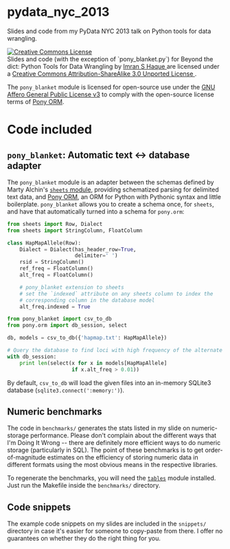 pydata_nyc_2013
===============

Slides and code from my PyData NYC 2013 talk on Python tools for data wrangling.

<a rel="license" href="http://creativecommons.org/licenses/by-sa/3.0/deed.en_US">
    <img alt="Creative Commons License" style="border-width:0" src="http://i.creativecommons.org/l/by-sa/3.0/88x31.png" />
</a>
<br />
<span xmlns:dct="http://purl.org/dc/terms/" property="dct:title">
    Slides and code (with the exception of `pony_blanket.py`) for Beyond the dict: Python Tools for Data Wrangling
</span> by
<a xmlns:cc="http://creativecommons.org/ns#" href="https://cs.stanford.edu/people/ihaque" property="cc:attributionName" rel="cc:attributionURL">
    Imran S Haque
</a>
are licensed under a
<a rel="license" href="http://creativecommons.org/licenses/by-sa/3.0/deed.en_US">
    Creative Commons Attribution-ShareAlike 3.0 Unported License
</a>.

The `pony_blanket` module is licensed for open-source use under the
[GNU Affero General Public License v3](http://www.gnu.org/licenses/agpl-3.0.html) to comply
with the open-source license terms of [Pony ORM](http://ponyorm.com).

# Code included

## `pony_blanket`: Automatic text <-> database adapter

The `pony_blanket` module is an adapter between the schemas defined by Marty Alchin's
[`sheets` module](https://github.com/gulopine/sheets), providing
schematized parsing for delimited text data, and [Pony ORM](http://ponyorm.com), an ORM
for Python with Pythonic syntax and little boilerplate. `pony_blanket` allows you to create
a schema once, for `sheets`, and have that automatically turned into a schema for `pony.orm`:


```python
from sheets import Row, Dialect
from sheets import StringColumn, FloatColumn

class HapMapAllele(Row):
    Dialect = Dialect(has_header_row=True,
                      delimiter=' ')
    rsid = StringColumn()
    ref_freq = FloatColumn()
    alt_freq = FloatColumn()

    # pony_blanket extension to sheets
    # set the `indexed` attribute on any sheets column to index the
    # corresponding column in the database model
    alt_freq.indexed = True

from pony_blanket import csv_to_db
from pony.orm import db_session, select

db, models = csv_to_db({'hapmap.txt': HapMapAllele})

# Query the database to find loci with high frequency of the alternate allele
with db_session:
    print len(select(x for x in models[HapMapAllele]
                     if x.alt_freq > 0.01))
```

By default, `csv_to_db` will load the given files into an in-memory SQLite3 database
(`sqlite3.connect(':memory:')`).

## Numeric benchmarks

The code in `benchmarks/` generates the stats listed in my slide on numeric-storage performance.
Please don't complain about the different ways that I'm Doing It Wrong -- there are definitely
more efficient ways to do numeric storage (particularly in SQL). The point of these benchmarks is
to get order-of-magnitude estimates on the efficiency of storing numeric data in different formats
using the most obvious means in the respective libraries.

To regenerate the benchmarks, you will need the [`tables`](http://pytables.org) module installed. Just
run the Makefile inside the `benchmarks/` directory.

## Code snippets

The example code snippets on my slides are included in the `snippets/` directory in case it's easier
for someone to copy-paste from there. I offer no guarantees on whether they do the right thing for you.
